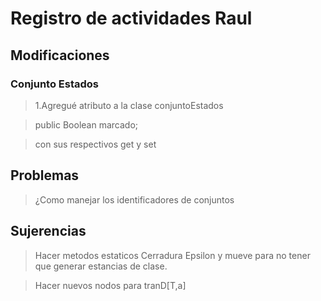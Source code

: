 # Registro de actividades Raul

## Modificaciones 

### Conjunto Estados
>1.Agregué atributo a la clase conjuntoEstados

>public Boolean marcado;

>con sus respectivos get y set

## Problemas

> ¿Como manejar los identificadores de conjuntos

## Sujerencias

>Hacer metodos estaticos Cerradura Epsilon y mueve para no tener que generar estancias de clase.

>Hacer nuevos nodos para tranD[T,a]